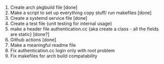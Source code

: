 1. Create arch pkgbuild file [done]
2. Make a script to set up everything copy stuff/ run makefiles [done]
3. Create a systemd service file [done]
4. Create a test file {unit testing for internal usage}
5. make a header file authentication.cc {aka create a class - all the fields are static} [done?]
6. Github actions [done]
7. Make a meaningful readme file
8. Fix authentication.cc login only with root problem
9. Fix makefiles for arch build compatability